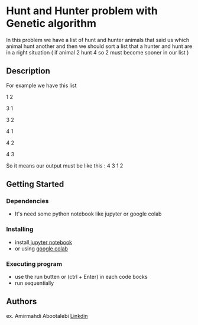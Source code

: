 # Hunt and Hunter problem with Genetic algorithm 

In this problem we have a list of hunt and hunter animals that said us which animal hunt another and then we should sort a list that a hunter and hunt are in a right situation ( if animal 2 hunt 4 so 2 must become sooner in our list )

## Description

For example we have this list
<p>1 2</p>
<p>3 1</p>
<p>3 2</p>
<p>4 1</p>
<p>4 2</p>
<p>4 3</p>
So it means our output must be like this : 4 3 1 2

## Getting Started

### Dependencies

* It's need some python notebook like jupyter or google colab

### Installing

* install<a href="https://jupyter.org/"> jupyter notebook</a>
* or using <a href="https://colab.research.google.com/">google colab</a>

### Executing program

* use the run butten or (ctrl + Enter) in each code bocks
* run sequentially

## Authors

ex. Amirmahdi Abootalebi [Linkdin](https://www.linkedin.com/in/amirmahdi-abootalebi/)
